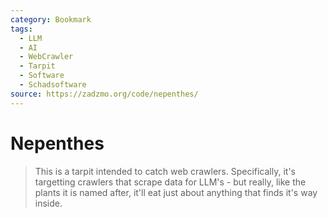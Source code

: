 ```yaml
---
category: Bookmark
tags:
  - LLM
  - AI
  - WebCrawler
  - Tarpit
  - Software
  - Schadsoftware
source: https://zadzmo.org/code/nepenthes/
---
```


# Nepenthes

> This is a tarpit intended to catch web crawlers. Specifically, it's targetting crawlers that scrape data for LLM's - but really, like the plants it is named after, it'll eat just about anything that finds it's way inside.
